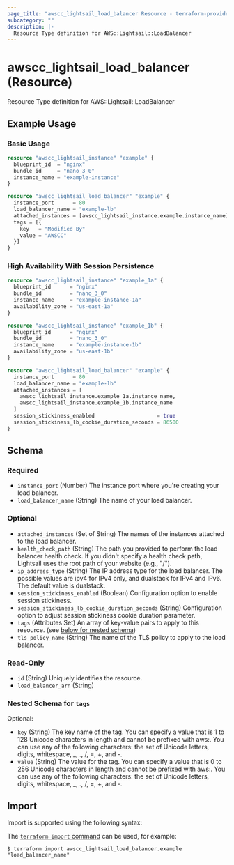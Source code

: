 ```yaml
---
page_title: "awscc_lightsail_load_balancer Resource - terraform-provider-awscc"
subcategory: ""
description: |-
  Resource Type definition for AWS::Lightsail::LoadBalancer
---
```


# awscc_lightsail_load_balancer (Resource)

Resource Type definition for AWS::Lightsail::LoadBalancer

## Example Usage

### Basic Usage

```terraform
resource "awscc_lightsail_instance" "example" {
  blueprint_id  = "nginx"
  bundle_id     = "nano_3_0"
  instance_name = "example-instance"
}

resource "awscc_lightsail_load_balancer" "example" {
  instance_port      = 80
  load_balancer_name = "example-lb"
  attached_instances = [awscc_lightsail_instance.example.instance_name]
  tags = [{
    key   = "Modified By"
    value = "AWSCC"
  }]
}
```

### High Availability With Session Persistence

```terraform
resource "awscc_lightsail_instance" "example_1a" {
  blueprint_id      = "nginx"
  bundle_id         = "nano_3_0"
  instance_name     = "example-instance-1a"
  availability_zone = "us-east-1a"
}

resource "awscc_lightsail_instance" "example_1b" {
  blueprint_id      = "nginx"
  bundle_id         = "nano_3_0"
  instance_name     = "example-instance-1b"
  availability_zone = "us-east-1b"
}

resource "awscc_lightsail_load_balancer" "example" {
  instance_port      = 80
  load_balancer_name = "example-lb"
  attached_instances = [
    awscc_lightsail_instance.example_1a.instance_name,
    awscc_lightsail_instance.example_1b.instance_name
  ]
  session_stickiness_enabled                    = true
  session_stickiness_lb_cookie_duration_seconds = 86500
}
```

<!-- schema generated by tfplugindocs -->
## Schema

### Required

- `instance_port` (Number) The instance port where you're creating your load balancer.
- `load_balancer_name` (String) The name of your load balancer.

### Optional

- `attached_instances` (Set of String) The names of the instances attached to the load balancer.
- `health_check_path` (String) The path you provided to perform the load balancer health check. If you didn't specify a health check path, Lightsail uses the root path of your website (e.g., "/").
- `ip_address_type` (String) The IP address type for the load balancer. The possible values are ipv4 for IPv4 only, and dualstack for IPv4 and IPv6. The default value is dualstack.
- `session_stickiness_enabled` (Boolean) Configuration option to enable session stickiness.
- `session_stickiness_lb_cookie_duration_seconds` (String) Configuration option to adjust session stickiness cookie duration parameter.
- `tags` (Attributes Set) An array of key-value pairs to apply to this resource. (see [below for nested schema](#nestedatt--tags))
- `tls_policy_name` (String) The name of the TLS policy to apply to the load balancer.

### Read-Only

- `id` (String) Uniquely identifies the resource.
- `load_balancer_arn` (String)

<a id="nestedatt--tags"></a>
### Nested Schema for `tags`

Optional:

- `key` (String) The key name of the tag. You can specify a value that is 1 to 128 Unicode characters in length and cannot be prefixed with aws:. You can use any of the following characters: the set of Unicode letters, digits, whitespace, _, ., /, =, +, and -.
- `value` (String) The value for the tag. You can specify a value that is 0 to 256 Unicode characters in length and cannot be prefixed with aws:. You can use any of the following characters: the set of Unicode letters, digits, whitespace, _, ., /, =, +, and -.

## Import

Import is supported using the following syntax:

The [`terraform import` command](https://developer.hashicorp.com/terraform/cli/commands/import) can be used, for example:

```shell
$ terraform import awscc_lightsail_load_balancer.example "load_balancer_name"
```